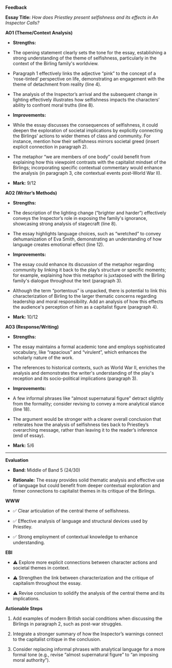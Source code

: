 **Feedback**

**Essay Title:** *How does Priestley present selfishness and its effects in An Inspector Calls?*

  

**AO1 (Theme/Context Analysis)**

- **Strengths:**

- The opening statement clearly sets the tone for the essay, establishing a strong understanding of the theme of selfishness, particularly in the context of the Birling family's worldview.

- Paragraph 1 effectively links the adjective “pink” to the concept of a ‘rose-tinted’ perspective on life, demonstrating an engagement with the theme of detachment from reality (line 4).

- The analysis of the Inspector’s arrival and the subsequent change in lighting effectively illustrates how selfishness impacts the characters’ ability to confront moral truths (line 8).

  

- **Improvements:**

- While the essay discusses the consequences of selfishness, it could deepen the exploration of societal implications by explicitly connecting the Birlings’ actions to wider themes of class and community. For instance, mention how their selfishness mirrors societal greed (insert explicit connection in paragraph 2).

- The metaphor “we are members of one body” could benefit from explaining how this viewpoint contrasts with the capitalist mindset of the Birlings; incorporating specific contextual commentary would enhance the analysis (in paragraph 3, cite contextual events post-World War II).

  

- **Mark:** 9/12

  

**AO2 (Writer’s Methods)**

- **Strengths:**

- The description of the lighting change (“brighter and harder”) effectively conveys the Inspector’s role in exposing the family's ignorance, showcasing strong analysis of stagecraft (line 8).

- The essay highlights language choices, such as “wretched” to convey dehumanization of Eva Smith, demonstrating an understanding of how language creates emotional effect (line 12).

  

- **Improvements:**

- The essay could enhance its discussion of the metaphor regarding community by linking it back to the play’s structure or specific moments; for example, explaining how this metaphor is juxtaposed with the Birling family's dialogue throughout the text (paragraph 3).

- Although the term “portentous” is unpacked, there is potential to link this characterization of Birling to the larger thematic concerns regarding leadership and moral responsibility. Add an analysis of how this effects the audience's perception of him as a capitalist figure (paragraph 4).

  

- **Mark:** 10/12

  

**AO3 (Response/Writing)**

- **Strengths:**

- The essay maintains a formal academic tone and employs sophisticated vocabulary, like “rapacious” and “virulent”, which enhances the scholarly nature of the work.

- The references to historical contexts, such as World War II, enriches the analysis and demonstrates the writer's understanding of the play's reception and its socio-political implications (paragraph 3).

  

- **Improvements:**

- A few informal phrases like “almost supernatural figure” detract slightly from the formality; consider revising to convey a more analytical stance (line 18).

- The argument would be stronger with a clearer overall conclusion that reiterates how the analysis of selfishness ties back to Priestley’s overarching message, rather than leaving it to the reader’s inference (end of essay).

  

- **Mark:** 5/6

  

---

  

**Evaluation**

- **Band:** Middle of Band 5 (24/30)

- **Rationale:** The essay provides solid thematic analysis and effective use of language but could benefit from deeper contextual exploration and firmer connections to capitalist themes in its critique of the Birlings.

  

**WWW**

- ✅ Clear articulation of the central theme of selfishness.

- ✅ Effective analysis of language and structural devices used by Priestley.

- ✅ Strong employment of contextual knowledge to enhance understanding.

  

**EBI**

- ⚠️ Explore more explicit connections between character actions and societal themes in context.

- ⚠️ Strengthen the link between characterization and the critique of capitalism throughout the essay.

- ⚠️ Revise conclusion to solidify the analysis of the central theme and its implications.

  

**Actionable Steps**

1. Add examples of modern British social conditions when discussing the Birlings in paragraph 2, such as post-war struggles.

2. Integrate a stronger summary of how the Inspector’s warnings connect to the capitalist critique in the conclusion.

3. Consider replacing informal phrases with analytical language for a more formal tone (e.g., revise “almost supernatural figure” to “an imposing moral authority”).